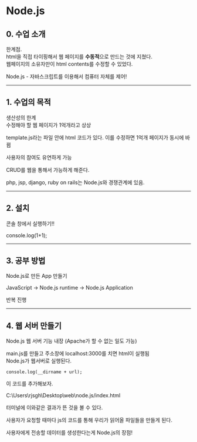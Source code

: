 # Node.js

## 0. 수업 소개

한계점.  
html을 직접 타이핑해서 웹 페이지를 **수동적**으로 만드는 것에 지쳤다.  
웹페이지의 소유자만이 html contents를 수정할 수 있었다.  

Node.js - 자바스크립트를 이용해서 컴퓨터 자체를 제어!  

---

## 1. 수업의 목적

생산성의 한계  
수정해야 할 웹 페이지가 1억개라고 상상  

template.js라는 파일 안에 html 코드가 있다. 이를 수정하면 1억개 페이지가 동시에 바뀜  

사용자의 참여도 유연하게 가능  

CRUD를 웹을 통해서 가능하게 해준다.  

php, jsp, django, ruby on rails는 Node.js와 경쟁관계에 있음.  

---

## 2. 설치

콘솔 창에서 실행하기!!

console.log(1+1);

---

## 3. 공부 방법

Node.js로 만든 App 만들기

JavaScript -> Node.js runtime -> Node.js Application

반복 진행

---

## 4. 웹 서버 만들기

Node.js 웹 서버 기능 내장 (Apache가 할 수 없는 일도 가능)  

main.js를 만들고 주소창에 localhost:3000를 치면 html이 실행됨  
Node.js가 웹서버로 실행된다.  

~~~
console.log(__dirname + url);
~~~
이 코드를 추가해보자.  

C:\Users\rjsgh\Desktop\web\node.js/index.html  

터미널에 이와같은 결과가 뜬 것을 볼 수 있다.  

사용자가 요청할 때마다 js의 코드를 통해 우리가 읽어올 파일들을 만들게 된다.  

사용자에게 전송할 데이터를 생성한다는게 Node.js의 장점!  


